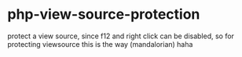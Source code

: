 # php-view-source-protection
protect a view source, since f12 and right click can be disabled, so for protecting viewsource this is the way (mandalorian) haha
